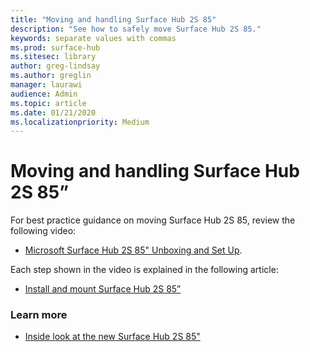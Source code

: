 ```yaml
---
title: "Moving and handling Surface Hub 2S 85"
description: "See how to safely move Surface Hub 2S 85."
keywords: separate values with commas
ms.prod: surface-hub
ms.sitesec: library
author: greg-lindsay
ms.author: greglin
manager: laurawi
audience: Admin
ms.topic: article
ms.date: 01/21/2020
ms.localizationpriority: Medium
---
```

# Moving and handling Surface Hub 2S 85”

For best practice guidance on moving Surface Hub 2S 85, review the following video: 
- [Microsoft Surface Hub 2S 85" Unboxing and Set Up](https://aka.ms/Hub2S85Unboxing). 

Each step shown in the video is explained in the following article:

- [Install and mount Surface Hub 2S 85”](surface-hub-2s-85-install-mount.md)

### Learn more
- [Inside look at the new Surface Hub 2S 85"](https://techcommunity.microsoft.com/t5/surface-it-pro-blog/inside-look-at-the-new-surface-hub-2s-85/ba-p/1721773)


